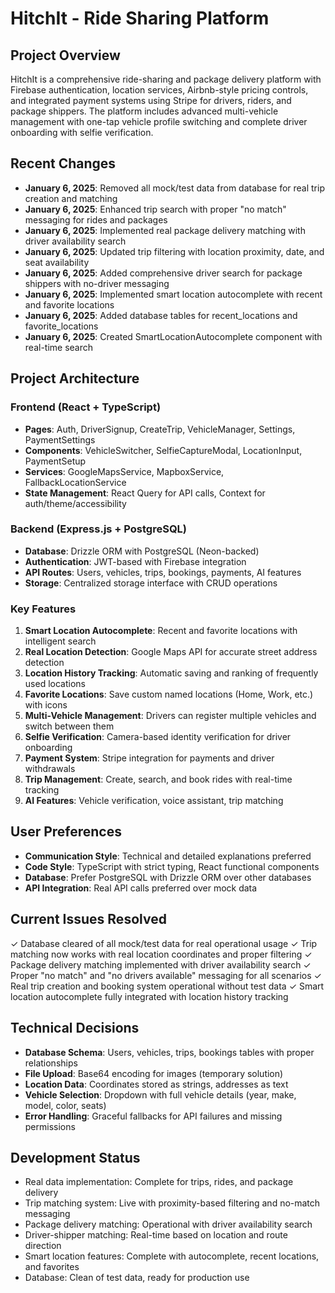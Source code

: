 # HitchIt - Ride Sharing Platform

## Project Overview
HitchIt is a comprehensive ride-sharing and package delivery platform with Firebase authentication, location services, Airbnb-style pricing controls, and integrated payment systems using Stripe for drivers, riders, and package shippers. The platform includes advanced multi-vehicle management with one-tap vehicle profile switching and complete driver onboarding with selfie verification.

## Recent Changes
- **January 6, 2025**: Removed all mock/test data from database for real trip creation and matching
- **January 6, 2025**: Enhanced trip search with proper "no match" messaging for rides and packages
- **January 6, 2025**: Implemented real package delivery matching with driver availability search
- **January 6, 2025**: Updated trip filtering with location proximity, date, and seat availability
- **January 6, 2025**: Added comprehensive driver search for package shippers with no-driver messaging
- **January 6, 2025**: Implemented smart location autocomplete with recent and favorite locations
- **January 6, 2025**: Added database tables for recent_locations and favorite_locations
- **January 6, 2025**: Created SmartLocationAutocomplete component with real-time search

## Project Architecture

### Frontend (React + TypeScript)
- **Pages**: Auth, DriverSignup, CreateTrip, VehicleManager, Settings, PaymentSettings
- **Components**: VehicleSwitcher, SelfieCaptureModal, LocationInput, PaymentSetup
- **Services**: GoogleMapsService, MapboxService, FallbackLocationService
- **State Management**: React Query for API calls, Context for auth/theme/accessibility

### Backend (Express.js + PostgreSQL)
- **Database**: Drizzle ORM with PostgreSQL (Neon-backed)
- **Authentication**: JWT-based with Firebase integration
- **API Routes**: Users, vehicles, trips, bookings, payments, AI features
- **Storage**: Centralized storage interface with CRUD operations

### Key Features
1. **Smart Location Autocomplete**: Recent and favorite locations with intelligent search
2. **Real Location Detection**: Google Maps API for accurate street address detection
3. **Location History Tracking**: Automatic saving and ranking of frequently used locations
4. **Favorite Locations**: Save custom named locations (Home, Work, etc.) with icons
5. **Multi-Vehicle Management**: Drivers can register multiple vehicles and switch between them
6. **Selfie Verification**: Camera-based identity verification for driver onboarding
7. **Payment System**: Stripe integration for payments and driver withdrawals
8. **Trip Management**: Create, search, and book rides with real-time tracking
9. **AI Features**: Vehicle verification, voice assistant, trip matching

## User Preferences
- **Communication Style**: Technical and detailed explanations preferred
- **Code Style**: TypeScript with strict typing, React functional components
- **Database**: Prefer PostgreSQL with Drizzle ORM over other databases
- **API Integration**: Real API calls preferred over mock data

## Current Issues Resolved
✓ Database cleared of all mock/test data for real operational usage
✓ Trip matching now works with real location coordinates and proper filtering
✓ Package delivery matching implemented with driver availability search
✓ Proper "no match" and "no drivers available" messaging for all scenarios
✓ Real trip creation and booking system operational without test data
✓ Smart location autocomplete fully integrated with location history tracking

## Technical Decisions
- **Database Schema**: Users, vehicles, trips, bookings tables with proper relationships
- **File Upload**: Base64 encoding for images (temporary solution)
- **Location Data**: Coordinates stored as strings, addresses as text
- **Vehicle Selection**: Dropdown with full vehicle details (year, make, model, color, seats)
- **Error Handling**: Graceful fallbacks for API failures and missing permissions

## Development Status
- Real data implementation: Complete for trips, rides, and package delivery
- Trip matching system: Live with proximity-based filtering and no-match messaging
- Package delivery matching: Operational with driver availability search
- Driver-shipper matching: Real-time based on location and route direction
- Smart location features: Complete with autocomplete, recent locations, and favorites
- Database: Clean of test data, ready for production use